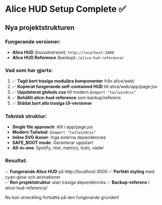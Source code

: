 # Alice HUD Setup Complete ✅

## Nya projektstrukturen

### Fungerande versioner:
- **Alice HUD** (huvudversion): `http://localhost:3000`
- **Alice HUD Reference** (backup): `/alice-hud-reference/` 

### Vad som har gjorts:
1. ✅ **Tagit bort trasiga modulära komponenter** från alice/web/
2. ✅ **Kopierat fungerande self-contained HUD** till alice/web/app/page.jsx
3. ✅ **Uppdaterat globals.css** till modern `@import "tailwindcss"`
4. ✅ **Behållit alice-hud-reference** som backup/referens
5. ✅ **Städat bort alla trasiga UI-versioner**

### Teknisk struktur:
- **Single file approach**: Allt i app/page.jsx
- **Modern Tailwind**: `@import "tailwindcss"` 
- **Inline SVG ikoner**: Inga externa dependencies
- **SAFE_BOOT mode**: Garanterar uppstart
- **All-in-one**: Spotify, röst, metrics, todo, väder

### Resultat:
✅ **Fungerande Alice HUD** på http://localhost:3000
✅ **Perfekt styling** med cyan-glow och animationer  
✅ **Ren projektstruktur** utan trasiga dependencies
✅ **Backup-referens** i alice-hud-reference/

Nu kan utveckling fortsätta på den fungerande grunden!
